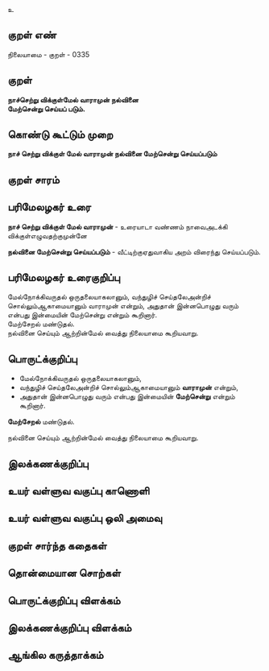 உ

## குறள் எண் 

நிலையாமை - குறள் - 0335  

## குறள் 

**நாச்செற்று விக்குள்மேல் வாராமுன் நல்வினை  
மேற்சென்று செய்யப் படும்.**

## கொண்டு கூட்டும் முறை

**நாச் செற்று விக்குள் மேல் வாராமுன் நல்வினை மேற்சென்று செய்யப்படும்**

## குறள் சாரம் 


## பரிமேலழகர் உரை

**நாச் செற்று விக்குள் மேல் வாராமுன்** - உரையாடா வண்ணம் நாவைஅடக்கி விக்குள்எழுவதற்குமுன்னே  

**நல்வினை மேற்சென்று செய்யப்படும்** - வீட்டிற்குஏதுவாகிய அறம் விரைந்து செய்யப்படும்.  

## பரிமேலழகர் உரைகுறிப்பு   

மேல்நோக்கிவருதல் ஒருதலையாகலானும், வந்துழிச் செய்தலேஅன்றிச் சொல்லும்ஆகாமையானும் வாராமுன் என்றும், அதுதான் இன்னபொழுது வரும் என்பது இன்மையின் மேற்சென்று என்றும் கூறினார்.   
மேற்சேறல் மண்டுதல்.   
நல்வினை செய்யும் ஆற்றின்மேல் வைத்து நிலையாமை கூறியவாறு.  

## பொருட்க்குறிப்பு 

* மேல்நோக்கிவருதல் ஒருதலையாகலானும்,   
* வந்துழிச் செய்தலேஅன்றிச் சொல்லும்ஆகாமையானும் **வாராமுன்** என்றும்,    
* அதுதான் இன்னபொழுது வரும் என்பது இன்மையின் **மேற்சென்று** என்றும் கூறினார்.   

**மேற்சேறல்** மண்டுதல்.   

நல்வினை செய்யும் ஆற்றின்மேல் வைத்து நிலையாமை கூறியவாறு.    

## இலக்கணக்குறிப்பு  


## உயர் வள்ளுவ வகுப்பு காணொளி


## உயர் வள்ளுவ வகுப்பு ஒலி அமைவு 

 
## குறள் சார்ந்த கதைகள் 


## தொன்மையான சொற்கள்


## பொருட்க்குறிப்பு விளக்கம்


## இலக்கணக்குறிப்பு விளக்கம்


## ஆங்கில கருத்தாக்கம் 


